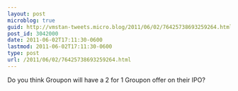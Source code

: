 ```yaml
---
layout: post
microblog: true
guid: http://vmstan-tweets.micro.blog/2011/06/02/76425738693259264.html
post_id: 3042000
date: 2011-06-02T17:11:30-0600
lastmod: 2011-06-02T17:11:30-0600
type: post
url: /2011/06/02/76425738693259264.html
---
```

Do you think Groupon will have a 2 for 1 Groupon offer on their IPO?
